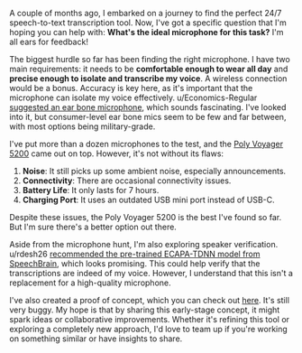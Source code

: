 A couple of months ago, I embarked on a journey to find the perfect 24/7 speech-to-text transcription tool. Now, I've got a specific question that I'm hoping you can help with: **What's the ideal microphone for this task?** I'm all ears for feedback!

The biggest hurdle so far has been finding the right microphone. I have two main requirements: it needs to be **comfortable enough to wear all day** and **precise enough to isolate and transcribe my voice**. A wireless connection would be a bonus. Accuracy is key here, as it's important that the microphone can isolate my voice effectively. u/Economics-Regular [suggested an ear bone microphone](https://old.reddit.com/r/speechrecognition/comments/16b6kd4/247_speechtotext_transcription_tool_wanted/k5x2n8v/), which sounds fascinating. I've looked into it, but consumer-level ear bone mics seem to be few and far between, with most options being military-grade.

I've put more than a dozen microphones to the test, and the [Poly Voyager 5200](https://www.poly.com/us/en/products/headsets/voyager/voyager-5200) came out on top. However, it's not without its flaws:

1. **Noise**: It still picks up some ambient noise, especially announcements.
1. **Connectivity**: There are occasional connectivity issues.
1. **Battery Life**: It only lasts for 7 hours.
1. **Charging Port**: It uses an outdated USB mini port instead of USB-C.

Despite these issues, the Poly Voyager 5200 is the best I've found so far. But I'm sure there's a better option out there.

Aside from the microphone hunt, I'm also exploring speaker verification. u/rdesh26 [recommended the pre-trained ECAPA-TDNN model from SpeechBrain](https://old.reddit.com/r/speechrecognition/comments/17j1w4r/speaker_recognition_model/kac6rq1/), which looks promising. This could help verify that the transcriptions are indeed of my voice. However, I understand that this isn't a replacement for a high-quality microphone.

I've also created a proof of concept, which you can check out [here](https://github.com/8ta4/say). It's still very buggy. My hope is that by sharing this early-stage concept, it might spark ideas or collaborative improvements. Whether it's refining this tool or exploring a completely new approach, I'd love to team up if you're working on something similar or have insights to share.

